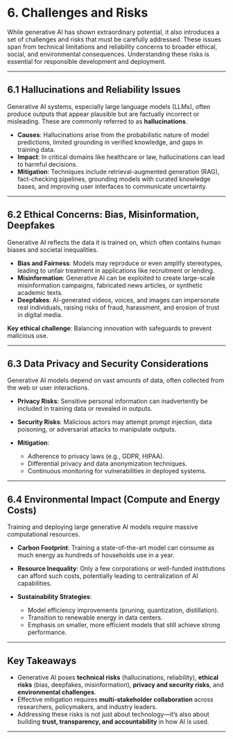 # 6. Challenges and Risks

While generative AI has shown extraordinary potential, it also introduces a set of challenges and risks that must be carefully addressed. These issues span from technical limitations and reliability concerns to broader ethical, social, and environmental consequences. Understanding these risks is essential for responsible development and deployment.

---

## 6.1 Hallucinations and Reliability Issues

Generative AI systems, especially large language models (LLMs), often produce outputs that appear plausible but are factually incorrect or misleading. These are commonly referred to as **hallucinations**.

* **Causes**: Hallucinations arise from the probabilistic nature of model predictions, limited grounding in verified knowledge, and gaps in training data.
* **Impact**: In critical domains like healthcare or law, hallucinations can lead to harmful decisions.
* **Mitigation**: Techniques include retrieval-augmented generation (RAG), fact-checking pipelines, grounding models with curated knowledge bases, and improving user interfaces to communicate uncertainty.

---

## 6.2 Ethical Concerns: Bias, Misinformation, Deepfakes

Generative AI reflects the data it is trained on, which often contains human biases and societal inequalities.

* **Bias and Fairness**: Models may reproduce or even amplify stereotypes, leading to unfair treatment in applications like recruitment or lending.
* **Misinformation**: Generative AI can be exploited to create large-scale misinformation campaigns, fabricated news articles, or synthetic academic texts.
* **Deepfakes**: AI-generated videos, voices, and images can impersonate real individuals, raising risks of fraud, harassment, and erosion of trust in digital media.

**Key ethical challenge**: Balancing innovation with safeguards to prevent malicious use.

---

## 6.3 Data Privacy and Security Considerations

Generative AI models depend on vast amounts of data, often collected from the web or user interactions.

* **Privacy Risks**: Sensitive personal information can inadvertently be included in training data or revealed in outputs.
* **Security Risks**: Malicious actors may attempt prompt injection, data poisoning, or adversarial attacks to manipulate outputs.
* **Mitigation**:

  * Adherence to privacy laws (e.g., GDPR, HIPAA).
  * Differential privacy and data anonymization techniques.
  * Continuous monitoring for vulnerabilities in deployed systems.

---

## 6.4 Environmental Impact (Compute and Energy Costs)

Training and deploying large generative AI models require massive computational resources.

* **Carbon Footprint**: Training a state-of-the-art model can consume as much energy as hundreds of households use in a year.
* **Resource Inequality**: Only a few corporations or well-funded institutions can afford such costs, potentially leading to centralization of AI capabilities.
* **Sustainability Strategies**:

  * Model efficiency improvements (pruning, quantization, distillation).
  * Transition to renewable energy in data centers.
  * Emphasis on smaller, more efficient models that still achieve strong performance.

---

## Key Takeaways

* Generative AI poses **technical risks** (hallucinations, reliability), **ethical risks** (bias, deepfakes, misinformation), **privacy and security risks**, and **environmental challenges**.
* Effective mitigation requires **multi-stakeholder collaboration** across researchers, policymakers, and industry leaders.
* Addressing these risks is not just about technology—it’s also about building **trust, transparency, and accountability** in how AI is used.

---

